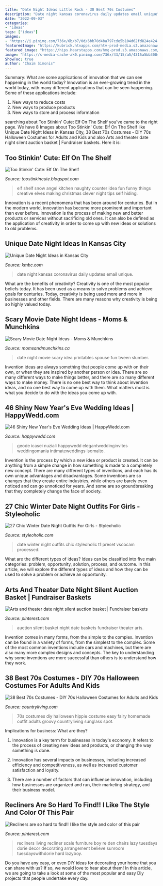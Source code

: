 ```yaml
---
title: "Date Night Ideas Little Rock - 38 Best 70s Costumes"
description: "Date night kansas coronavirus daily updates email unique"
date: "2022-09-03"
categories:
- "ideas"
tags: ["ideas"]
images:
- "https://i.pinimg.com/736x/6b/b7/0d/6bb70d4ba797cde5b104d62fd824e424--silent-auction-baskets-fundraiser-baskets.jpg"
featuredImage: "https://kubrick.htvapps.com/htv-prod-media.s3.amazonaws.com/images/pivot-wk-6-date-night-ideas-1515619664.png?crop=1.00xw:1.00xh;0,0&amp;resize=1200:*"
featured_image: "https://hips.hearstapps.com/hmg-prod.s3.amazonaws.com/images/diy-hippie-costume-70s-1536786198.jpg?crop=0.333xw:0.749xh;0.0674xw,0.184xh&amp;resize=480:*"
image: "https://s-media-cache-ak0.pinimg.com/736x/43/15/a5/4315a5bb300463235bfdcd99a80d5434--small-den-decorating-sunroom-decorating.jpg"
ShowToc: true
author: "Chaim Simonis"
---
```



Summary: What are some applications of innovation that we can see happening in the world today?
Innovation is an ever-growing trend in the world today, with many different applications that can be seen happening. Some of these applications include: 
1. New ways to reduce costs 
2. New ways to produce products 
3. New ways to store and process information 

	

		
searching about Too Stinkin&#039; Cute: Elf On The Shelf you've came to the right page. We have 8 Images about Too Stinkin&#039; Cute: Elf On The Shelf like Unique Date Night Ideas in Kansas City, 38 Best 70s Costumes - DIY 70s Halloween Costumes for Adults and Kids and also Arts and theater date night silent auction basket | Fundraiser baskets. Here it is:
		
    
## Too Stinkin&#039; Cute: Elf On The Shelf

<img loading=lazy src="http://3.bp.blogspot.com/-Hbw_kTswS-Q/Tssc_6rdfeI/AAAAAAAAB54/RrO4INhqpe0/s1600/272045633710387587_tE37cQws_c.jpg" onerror="this.onerror=null;this.src='https://tse4.mm.bing.net/th?id=OIP.cLpVjUDAoMt8HBqpIo8riQAAAA&amp;pid=15.1';" alt="Too Stinkin&#039; Cute: Elf On The Shelf">

_Source: toostinkincute.blogspot.com_

>elf shelf snow angel kitchen naughty counter idea fun funny things creative elves making christmas clever night tips self hiding. 

	

Innovation is a recent phenomena that has been around for centuries. But in the modern world, innovation has become more prominent and important than ever before. Innovation is the process of making new and better products or services without sacrificing old ones. It can also be defined as the application of creativity in order to come up with new ideas or solutions to old problems.

    
## Unique Date Night Ideas In Kansas City

<img loading=lazy src="https://kubrick.htvapps.com/htv-prod-media.s3.amazonaws.com/images/pivot-wk-6-date-night-ideas-1515619664.png?crop=1.00xw:1.00xh;0,0&amp;resize=1200:*" onerror="this.onerror=null;this.src='https://tse3.mm.bing.net/th?id=OIP.Wcgeft-yW4dg0EXzJAHf0AHaEK&amp;pid=15.1';" alt="Unique Date Night Ideas in Kansas City">

_Source: kmbc.com_

>date night kansas coronavirus daily updates email unique. 

	

What are the benefits of creativity?
Creativity is one of the most popular beliefs today. It has been used as a means to solve problems and achieve goals for centuries. Today, creativity is being used more and more in businesses and other fields. There are many reasons why creativity is being so highly valued today.

    
## Scary Movie Date Night Ideas - Moms &amp; Munchkins

<img loading=lazy src="http://www.momsandmunchkins.ca/wp-content/uploads/2015/03/scary-movie-date-night-printables-1.jpg" onerror="this.onerror=null;this.src='https://tse4.mm.bing.net/th?id=OIP.WSwlVzckJU_SNi3GYcgdmgHaKZ&amp;pid=15.1';" alt="Scary Movie Date Night Ideas - Moms &amp; Munchkins">

_Source: momsandmunchkins.ca_

>date night movie scary idea printables spouse fun tween slumber. 

	

Invention ideas are always something that people come up with on their own, or when they are inspired by another person or idea. There are so many different ways to make things better, and there are so many different ways to make money. There is no one best way to think about invention ideas, and no one best way to come up with them. What matters most is what you decide to do with the ideas you come up with.

    
## 46 Shiny New Year&#039;s Eve Wedding Ideas | HappyWedd.com

<img loading=lazy src="http://happywedd.com/wp-content/uploads/2019/10/a-glam-black-and-emerald-geode-wedding-cake-with-gold-leaf-is-a-stylish-and-cool-idea-480x720.jpg" onerror="this.onerror=null;this.src='https://tse3.mm.bing.net/th?id=OIP.v_EdXMFBt5TI4vlnV3oROQHaLH&amp;pid=15.1';" alt="46 Shiny New Year&#039;s Eve Wedding Ideas | HappyWedd.com">

_Source: happywedd.com_

>geode icasei nuziali happywedd elegantweddinginvites weddingomania intimateweddings isomalto. 

	

Invention is the process by which a new idea or product is created. It can be anything from a simple change in how something is made to a completely new concept. There are many different types of inventions, and each has its own unique advantages and disadvantages. Some inventions are so changes that they create entire industries, while others are barely even noticed and can go unnoticed for years. And some are so groundbreaking that they completely change the face of society.

    
## 27 Chic Winter Date Night Outfits For Girls - Styleoholic

<img loading=lazy src="http://i.styleoholic.com/2016/01/chic-winter-date-night-outfits-for-girls-14.jpg" onerror="this.onerror=null;this.src='https://tse1.mm.bing.net/th?id=OIP.DQ7ErT1wsZ29q0q1NWK2hgHaLH&amp;pid=15.1';" alt="27 Chic Winter Date Night Outfits For Girls - Styleoholic">

_Source: styleoholic.com_

>date winter night outfits chic styleoholic t1 preset vscocam processed. 

	

What are the different types of ideas?
Ideas can be classified into five main categories: problem, opportunity, solution, process, and outcome. In this article, we will explore the different types of ideas and how they can be used to solve a problem or achieve an opportunity.

    
## Arts And Theater Date Night Silent Auction Basket | Fundraiser Baskets

<img loading=lazy src="https://i.pinimg.com/736x/6b/b7/0d/6bb70d4ba797cde5b104d62fd824e424--silent-auction-baskets-fundraiser-baskets.jpg" onerror="this.onerror=null;this.src='https://tse1.mm.bing.net/th?id=OIP.qOsLDMaK3we5rlleQMT61wHaJn&amp;pid=15.1';" alt="Arts and theater date night silent auction basket | Fundraiser baskets">

_Source: pinterest.com_

>auction silent basket night date baskets fundraiser theater arts. 

	

Invention comes in many forms, from the simple to the complex.
Invention can be found in a variety of forms, from the simplest to the complex. Some of the most common inventions include cars and machines, but there are also many more complex designs and concepts. The key to understanding why some inventions are more successful than others is to understand how they work.

    
## 38 Best 70s Costumes - DIY 70s Halloween Costumes For Adults And Kids

<img loading=lazy src="https://hips.hearstapps.com/hmg-prod.s3.amazonaws.com/images/diy-hippie-costume-70s-1536786198.jpg?crop=0.333xw:0.749xh;0.0674xw,0.184xh&amp;resize=480:*" onerror="this.onerror=null;this.src='https://tse4.mm.bing.net/th?id=OIP.9oRXKxN2j7xAjW3OECepAwHaLG&amp;pid=15.1';" alt="38 Best 70s Costumes - DIY 70s Halloween Costumes for Adults and Kids">

_Source: countryliving.com_

>70s costumes diy halloween hippie costume easy fairy homemade outfit adults groovy countryliving sunglass spot. 

	

Implications for business: What are they?
1. Innovation is a key term for businesses in today's economy. It refers to the process of creating new ideas and products, or changing the way something is done.
2. Innovation has several impacts on businesses, including increased efficiency and competitiveness, as well as increased customer satisfaction and loyalty.

3. There are a number of factors that can influence innovation, including how businesses are organized and run, their marketing strategy, and their business model.

    
## Recliners Are So Hard To Find!! I Like The Style And Color Of This Pair

<img loading=lazy src="https://s-media-cache-ak0.pinimg.com/736x/43/15/a5/4315a5bb300463235bfdcd99a80d5434--small-den-decorating-sunroom-decorating.jpg" onerror="this.onerror=null;this.src='https://tse4.mm.bing.net/th?id=OIP.H-B2uM0FrjQk1ZtP-0ym8gHaJ6&amp;pid=15.1';" alt="Recliners are so hard to find!! I like the style and color of this pair">

_Source: pinterest.com_

>recliners living recliner scale furniture boy re den chairs lazy tuesdays dorie decor decorating arrangement believe sunroom tuesdayswithdorie hard lazyboy. 

	

Do you have any easy, or even DIY ideas for decorating your home that you can share with us? If so, we would love to hear about them! In this article, we are going to take a look at some of the most popular and easy Diy projects that people undertake every day.


